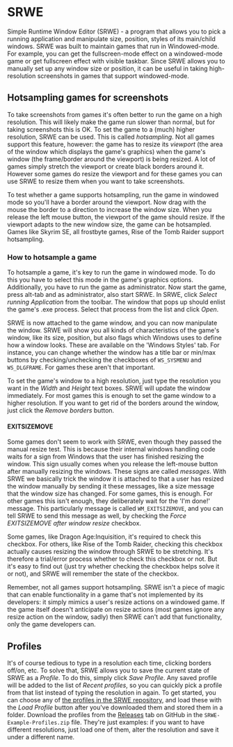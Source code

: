 # SRWE
Simple Runtime Window Editor (SRWE) - a program that allows you to pick a running
application and manipulate size, position, styles of its main/child windows.
SRWE was built to maintain games that run in Windowed-mode. For example,
you can get the fullscreen-mode effect on a windowed-mode game or get fullscreen effect
with visible taskbar.
Since SRWE allows you to manually set up any window size or position, it can be useful
in taking high-resolution screenshots in games that support windowed-mode.

## Hotsampling games for screenshots

To take screenshots from games it's often better to run the game on a high resolution. This will likely make the game run 
slower than normal, but for taking screenshots this is OK. To set the game to a (much) higher resolution, SRWE can be used. 
This is called *hotsampling*. Not all games support this feature, however: the game has to resize its *viewport* (the area of
the window which displays the game's graphics) when the game's window (the frame/border around the viewport) is being resized. A lot of 
games simply stretch the viewport or create black borders around it. However some games do resize the viewport and for these games
you can use SRWE to resize them when you want to take screenshots. 

To test whether a game supports hotsampling, run the game in windowed mode so you'll have a border around the viewport. Now drag 
with the mouse the border to a direction to increase the window size. When you release the left mouse button, the viewport of the game
should resize. If the viewport adapts to the new window size, the game can be hotsampled. Games like Skyrim SE, all frostbyte games, Rise
of the Tomb Raider support hotsampling. 

### How to hotsample a game
To hotsample a game, it's key to run the game in windowed mode. To do this you have to select this mode in the game's graphics options.
Additionally, you have to run the game as administrator. Now start the game, press alt-tab and as administrator, also start SRWE. In 
SRWE, click _Select running Application_ from the toolbar. The window that pops up should enlist the game's .exe process. Select 
that process from the list and click _Open_. 

SRWE is now attached to the game window, and you can now manipulate the window. SRWE will show you all kinds of characteristics of the 
game's window, like its size, position, but also flags which Windows uses to define how a window looks. These are available on 
the 'Windows Styles' tab. For instance, you can change whether the window has a title bar or min/max buttons by checking/unchecking 
the checkboxes of `WS_SYSMENU` and `WS_DLGFRAME`. For games these aren't that important. 

To set the game's window to a high resolution, just type the resolution you want in the _Width_ and _Height_ text boxes. SRWE will update
the window immediately. For most games this is enough to set the game window to a higher resolution. If you want to get rid of the 
borders around the window, just click the _Remove borders_ button. 

#### EXITSIZEMOVE

Some games don't seem to work with SRWE, even though they passed the manual resize test. This is because their internal windows handling 
code waits for a sign from Windows that the user has finished resizing the window. This sign usually comes when you release the left-mouse
button after manually resizing the windows. These signs are called _messages_. With SRWE we basically trick the window it is attached to
that a user has resized the window manually by sending it these messages, like a size message that the window size has changed. For some
games, this is enough. For other games this isn't enough, they deliberately wait for the 'I'm done!' message. This particularly message is
called `WM_EXITSIZEMOVE`, and you can tell SRWE to send this message as well, by checking the _Force EXITSIZEMOVE after window resize_ 
checkbox. 

Some games, like Dragon Age:Inquisition, it's required to check this checkbox. For others, like Rise of the Tomb Raider, 
checking this checkbox actually causes resizing the window through SRWE to be stretching. It's therefore a trial/error process whether
to check this checkbox or not. But it's easy to find out (just try whether checking the checkbox helps solve it or not), and SRWE will remember 
the state of the checkbox. 

Remember, not all games support hotsampling. SRWE isn't a piece of magic that can enable functionality in a game that's not implemented by its developers:
it simply mimics a user's resize actions on a windowed game. If the game itself doesn't anticipate on resize actions (most games ignore any resize action
on the window, sadly) then SRWE can't add that functionality, only the game developers can.

## Profiles
It's of course tedious to type in a resolution each time, clicking borders off/on, etc. To solve that, SRWE allows you to save the
current state of SRWE as a _Profile_. To do this, simply click _Save Profile_. Any saved profile will be added to the list of 
_Recent profiles_, so you can quickly pick a profile from that list instead of typing the resolution in again. To get started, 
you can choose any of [the profiles in the SRWE repository](https://github.com/dtgDTGdtg/SRWE/tree/master/Profiles), and load these with
the _Load Profile_ button after you've downloaded them and stored them in a folder. Download the profiles from the 
[Releases](https://github.com/dtgDTGdtg/SRWE/releases) tab on GitHub in the `SRWE-Example-Profiles.zip` file. They're just examples: if you want to have different
resolutions, just load one of them, alter the resolution and save it under a different name. 

